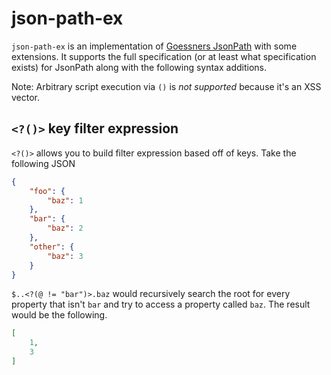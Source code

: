 # json-path-ex

`json-path-ex` is an implementation of [Goessners JsonPath](https://goessner.net/articles/JsonPath/) with some extensions. It supports the full specification (or at least what specification exists) for JsonPath along with the following syntax additions.

Note: Arbitrary script execution via `()` is *not supported* because it's an XSS vector.

## `<?()>` key filter expression

`<?()>` allows you to build filter expression based off of keys. Take the following JSON

```json
{
	"foo": {
		"baz": 1
	},
	"bar": {
		"baz": 2
	},
	"other": {
		"baz": 3
	}
}
```

`$..<?(@ != "bar")>.baz` would recursively search the root for every property that isn't `bar` and try to access a property called `baz`. The result would be the following.

```json
[
	1,
	3
]
```

